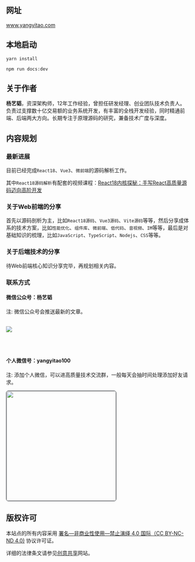 ## 网址
www.yangyitao.com

## 本地启动
```yarn install```

```npm run docs:dev```

<!-- # 站点介绍 -->
## 关于作者
**杨艺韬**，资深架构师，12年工作经验，曾担任研发经理、创业团队技术负责人。负责过支撑数十亿交易额的业务系统开发，有丰富的全栈开发经验，同时精通前端、后端两大方向。长期专注于原理源码的研究，兼备技术广度与深度。

## 内容规划
### 最新进展
目前已经完成`React18`、`Vue3`、`微前端`的源码解析工作。

其中`React18源码解析`有配套的视频课程：[React18内核探秘：手写React高质量源码迈向高阶开发](https://coding.imooc.com/class/650.html)

### 关于Web前端的分享
首先以源码剖析为主，比如`React18源码`、`Vue3源码`、`Vite源码`等等，然后分享成体系的技术方案，比如`性能优化`、`组件库`、`微前端`、`低代码`、`音视频`、`IM`等等，最后是对基础知识的梳理，比如`JavaScript`、`TypeScript`、`Nodejs`、`CSS`等等。
### 关于后端技术的分享
待Web前端核心知识分享完毕，再规划相关内容。
### 联系方式
#### 微信公众号：**杨艺韬**

注: 微信公众号会推送最新的文章。
<br/>
<br/>
<!-- ![](/images/qr_code_search.png) -->
![](https://www.yangyitao.com/images/qr_code_search.png)
<!--<img src="https://www.yangyitao.com/images/qr_code_search.png" style="width: 600px;border:1px solid #22272e;border-radius:16px"/>-->
<br/>
<br/>

#### 个人微信号：**yangyitao100**
注: 添加个人微信，可以进高质量技术交流群，一般每天会抽时间处理添加好友请求。

<img src="https://www.yangyitao.com/images/wechat.jpeg" style="width:300px;border:1px solid #22272e;border-radius:6px"/>
<br/>

<!-- ![](/images/wechat.jpeg#pic_left=10) -->
## 版权许可
本站点的所有内容采用 [署名—非商业性使用—禁止演绎 4.0 国际（CC BY-NC-ND 4.0)](https://creativecommons.org/licenses/by-nc-nd/4.0/) 协议许可证。

详细的法律条文请参见[创意共享](https://creativecommons.org/licenses/by-nc-nd/4.0/)网站。

